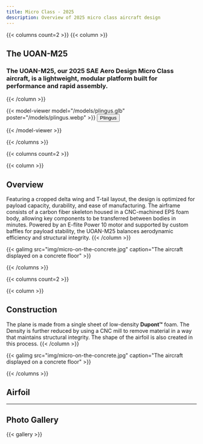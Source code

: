 ```yaml
---
title: Micro Class - 2025
description: Overview of 2025 micro class aircraft design
---
```


{{< columns count=2 >}}
{{< column >}}
## The UOAN-M25
### The UOAN-M25, our 2025 SAE Aero Design Micro Class aircraft, is a lightweight, modular platform built for performance and rapid assembly.

{{< /column >}}



{{< model-viewer model="/models/plingus.glb" poster="/models/plingus.webp" >}}
    <button class="hotspot" slot="hotspot-1" 
            data-position="-0.03752169197374356m 1.3353936826116832m -0.09083890692148743m" 
            data-normal="-0.6468131457728125m 0.6320924532562153m -0.4267222574368693m" 
            data-visibility-attribute="visible">
        <div class="annotation">Plingus</div>
    </button>


{{< /model-viewer >}}



{{< /columns >}}



{{< columns count=2 >}}



{{< column >}}
## Overview
Featuring a cropped delta wing and T-tail layout, the design is optimized for payload capacity, durability, and ease of manufacturing. The airframe consists of a carbon fiber skeleton housed in a CNC-machined EPS foam body, allowing key components to be transferred between bodies in minutes. Powered by an E-flite Power 10 motor and supported by custom baffles for payload stability, the UOAN-M25 balances aerodynamic efficiency and structural integrity.
{{< /column >}}

{{< galimg src="img/micro-on-the-concrete.jpg" caption="The aircraft displayed on a concrete floor" >}}

{{< /columns >}}



{{< columns count=2 >}}


{{< column >}}
## Construction
The plane is made from a single sheet of low-density **Dupont™** foam. The Density is further reduced by using a CNC mill to remove material in a way that maintains structural integrity. The shape of the airfoil is also created in this process.
{{< /column >}}

{{< galimg src="img/micro-on-the-concrete.jpg" caption="The aircraft displayed on a concrete floor" >}}

{{< /columns >}}

## Airfoil

---

## Photo Gallery

{{< gallery >}} 
